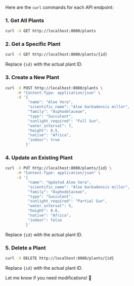 Here are the `curl` commands for each API endpoint:
### **1. Get All Plants**
```sh
curl -X GET http://localhost:8080/plants
```

### **2. Get a Specific Plant**
```sh
curl -X GET http://localhost:8080/plants/{id}
```
Replace `{id}` with the actual plant ID.

### **3. Create a New Plant**
```sh
curl -X POST http://localhost:8080/plants \
     -H "Content-Type: application/json" \
     -d '{
          "name": "Aloe Vera",
          "scientific_name": "Aloe barbadensis miller",
          "family": "Asphodelaceae",
          "type": "Succulent",
          "sunlight_required": "Full Sun",
          "water_interval": 7,
          "height": 0.5,
          "native": "Africa",
          "indoor": true
         }'
```

### **4. Update an Existing Plant**
```sh
curl -X PUT http://localhost:8080/plants/{id} \
     -H "Content-Type: application/json" \
     -d '{
          "name": "Updated Aloe Vera",
          "scientific_name": "Aloe barbadensis miller",
          "family": "Asphodelaceae",
          "type": "Succulent",
          "sunlight_required": "Partial Sun",
          "water_interval": 5,
          "height": 0.6,
          "native": "Africa",
          "indoor": false
         }'
```
Replace `{id}` with the actual plant ID.

### **5. Delete a Plant**
```sh
curl -X DELETE http://localhost:8080/plants/{id}
```
Replace `{id}` with the actual plant ID.

Let me know if you need modifications! 🚀
